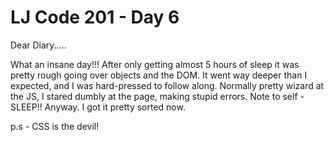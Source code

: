 # LJ Code 201 - Day 6

Dear Diary.....

What an insane day!!!  After only getting almost 5 hours of sleep it was pretty rough going over objects and the DOM.  It went way deeper than I expected, and I was hard-pressed to follow along.  Normally pretty wizard at the JS, I stared dumbly at the page, making stupid errors.  Note to self - SLEEP!!  Anyway.  I got it pretty sorted now.

p.s - CSS is the devil!
